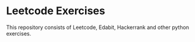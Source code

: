 # Leetcode Exercises

This repository consists of Leetcode, Edabit, Hackerrank and other python exercises.